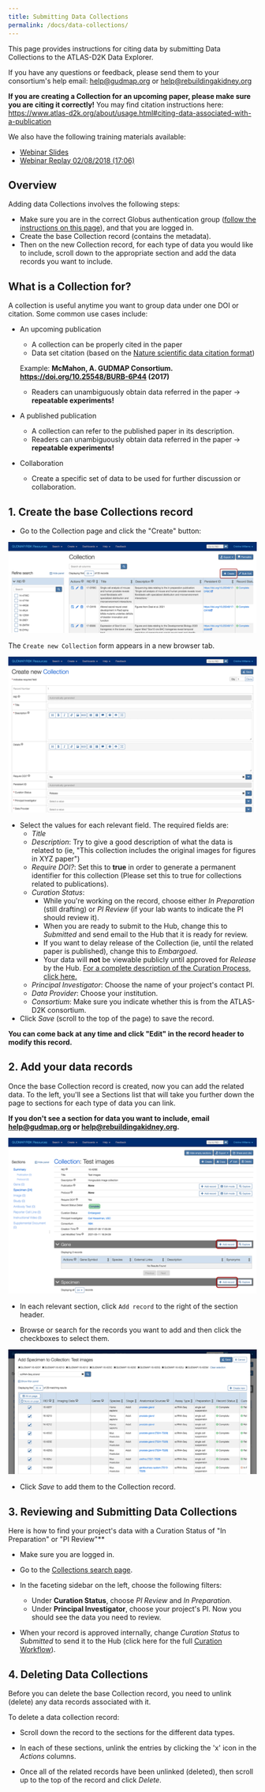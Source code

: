 ```yaml
---
title: Submitting Data Collections
permalink: /docs/data-collections/
---
```


<!-- uncomment when generating PDF in Atom
# Submitting Collections
-->
<!-- comment out when generating PDF in Atom
**[PDF version](/docs/data-collections.pdf)**
-->

This page provides instructions for citing data by submitting Data Collections to the ATLAS-D2K Data Explorer.

If you have any questions or feedback, please send them to your consortium's help email: [help@gudmap.org](mailto:help@gudmap.org) or [help@rebuildingakidney.org](mailto:help@rebuildingakidney.org)

**If you are creating a Collection for an upcoming paper, please make sure you are citing it correctly!** You may find citation instructions here: https://www.atlas-d2k.org/about/usage.html#citing-data-associated-with-a-publication

We also have the following training materials available:
* [Webinar Slides](https://docs.google.com/presentation/d/1cJBcdiuF67ze1qMSIOykghA569t8gdcALPRR22C5R7s/edit?usp=sharing)
* [Webinar Replay 02/08/2018 (17:06)](https://youtu.be/OCHq4GwzEFc)

<a name="overview"/>

## Overview

Adding data Collections involves the following steps:

* Make sure you are in the correct Globus authentication group ([follow the instructions on this page](accessing-gudmap-and-rbk-resources/)), and that you are logged in.
* Create the base Collection record (contains the metadata).
* Then on the new Collection record, for each type of data you would like to include, scroll down to the appropriate section and add the data records you want to include.

## What is a Collection for?

A collection is useful anytime you want to group data under one DOI or citation. Some common use cases include:

* An upcoming publication
    * A collection can be properly cited in the paper
    * Data set citation (based on the [Nature scientific data citation format](http://blogs.nature.com/scientificdata/2016/07/14/data-citations-at-scientific-data))

    Example: **McMahon, A. GUDMAP Consortium. https://doi.org/10.25548/BURB-6P44  (2017)**

    * Readers can unambiguously obtain data referred in the paper → **repeatable experiments!**
* A published publication
    * A collection can refer to the published paper in its description.
    * Readers can unambiguously obtain data referred in the paper → **repeatable experiments!**
* Collaboration
    * Create a specific set of data to be used for further discussion or collaboration.
<!--
## Permanent ID (DOI)

* Digital Object Identifier (DOI)
    * DOI: 10.25548/BURB-6P44
    * DOI URL: https://doi.org/10.25548/BURB-6P44
* DOI issuance process
    * The collection metadata (Title, Description, PI, Consortium) is registered with the DOI registry which  means your data set is searchable no matter if the website URL changes.
    * The collection URL (our permalink URL) is registered with the DOI.   
* When is a DOI issued? When
    * _Require DOI?_ field equals "true"; and
    * _Curation Status_ field equals "Released"
    -->

<div class="page-break"></div>

## 1. Create the base Collections record

* Go to the Collection page and click the "Create" button:

![Screenshot of the Create Collection Record form](https://raw.githubusercontent.com/informatics-isi-edu/gudmap-rbk/master/wiki_images/submitting-data/collection-create-update.png)

  The `Create new Collection` form appears in a new browser tab.

  ![Screenshot of the Create Collection Record form](https://raw.githubusercontent.com/informatics-isi-edu/gudmap-rbk/master/wiki_images/submitting-data/collection-create-form-update.png)


* Select the values for each relevant field. The required fields are:
  * _Title_
  * _Description_: Try to give a good description of what the data is related to (ie, "This collection includes the original images for figures in XYZ paper")
  * _Require DOI?_: Set this to **true** in order to generate a permanent identifier for this collection (Please set this to true for collections related to publications).
  * _Curation Status_:
      * While you're working on the record, choose either _In Preparation_ (still drafting) or _PI Review_ (if your lab wants to indicate the PI should review it).
      * When you are ready to submit to the Hub, change this to _Submitted_ and send email to the Hub that it is ready for review.
      * If you want to delay release of the Collection (ie, until the related paper is published), change this to _Embargoed_.
      * Your data will **not** be viewable publicly until approved for _Release_ by the Hub. [For a complete description of the Curation Process, click here.](/docs/curation-workflow)
  * _Principal Investigator_: Choose the name of your project's contact PI.
  * _Data Provider_: Choose your institution.
  * _Consortium_: Make sure you indicate whether this is from the ATLAS-D2K consortium.
* Click _Save_ (scroll to the top of the page) to save the record.

**You can come back at any time and click "Edit" in the record header to modify this record.**

<div class="page-break"></div>

## 2. Add your data records

Once the base Collection record is created, now you can add the related data. To the left, you'll see a Sections list that will take you further down the page to sections for each type of data you can link.

**If you don't see a section for data you want to include, email [help@gudmap.org](help@gudmap.org) or [help@rebuildingakidney.org](help@rebuildingakidney.org).**

[![Screenshot of the Create Collection Record form](https://raw.githubusercontent.com/informatics-isi-edu/gudmap-rbk/master/wiki_images/submitting-data/collections-record-blank-update.png)](https://raw.githubusercontent.com/informatics-isi-edu/gudmap-rbk/master/wiki_images/submitting-data/collections-record-blank-update.png)

* In each relevant section, click `Add record` to the right of the section header.

* Browse or search for the records you want to add and then click the checkboxes to select them.

![Screenshot of the Create Collection Record form](https://raw.githubusercontent.com/informatics-isi-edu/gudmap-rbk/master/wiki_images/submitting-data/collection-record-blank-select-update.png)

* Click _Save_ to add them to the Collection record.  

<div class="page-break"></div>

## 3. Reviewing and Submitting Data Collections

Here is how to find your project's data with a Curation Status of "In Preparation" or "PI Review"**

* Make sure you are logged in.

* Go to the [Collections search page](https://www.atlas-d2k.org/chaise/record/#2/Common:Collection/).

* In the faceting sidebar on the left, choose the following filters:
    * Under **Curation Status**, choose _PI Review_ and _In Preparation_.
    * Under **Principal Investigator**, choose your project's PI. Now you should see the data you need to review.

* When your record is approved internally, change _Curation Status_ to _Submitted_ to send it to the Hub (click here for the full [Curation Workflow](/docs/curation-workflow)).


<div class="page-break"></div>

## 4. Deleting Data Collections

Before you can delete the base Collection record, you need to unlink (delete) any data records associated with it.

To delete a data collection record:

* Scroll down the record to the sections for the different data types.

* In each of these sections, unlink the entries by clicking the 'x' icon in the _Actions_ columns.

* Once all of the related records have been unlinked (deleted), then scroll up to the top of the record and click _Delete_.
